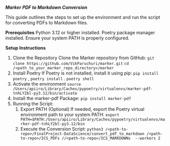 ***Marker PDF to Markdown Conversion***

This guide outlines the steps to set up the environment and run the script for converting PDFs to Markdown files.

**Prerequisites**
Python 3.12 or higher installed.
Poetry package manager installed.
Ensure your system PATH is properly configured.

**Setup Instructions**
1. Clone the Repository
Clone the Marker repository from GitHub: `git clone https://github.com/VikParuchuri/marker.git`
`cd /<path_to_your_marker_repo_directory>/marker`
2. Install Poetry
If Poetry is not installed, install it using pip: `pip install poetry` , `poetry install` . `poetry shell`
3. Activate the environment `source /Users/apiiro/Library/Caches/pypoetry/virtualenvs/marker-pdf-tnhLY2bl-py3.12/bin/activate`
4. Install the marker-pdf Package: `pip install marker-pdf`
5. Running the Script:
   1. Export PATH (Optional)
      If needed, export the Poetry virtual environment path to your system PATH: `export PATH=$PATH:/Users/apiiro/Library/Caches/pypoetry/virtualenvs/marker-pdf-tnhLY2bl-py3.12/bin`
   2. Execute the Conversion Script: `python3 /<path-to-repo>/FinalProject-DataScience/convert_pdf_to_markdown /<path-to-repo>/ICS_PDFs //<path-to-repo>/ICS_MARKDOWNs  --workers 2`



